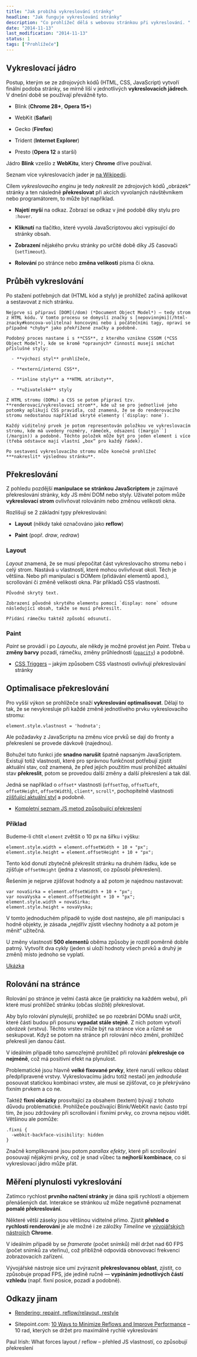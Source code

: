 ```yaml
---
title: "Jak probíhá vykreslování stránky"
headline: "Jak funguje vykreslování stránky"
description: "Co prohlížeč dělá s webovou stránkou při vykreslování. "
date: "2014-11-13"
last_modification: "2014-11-13"
status: 1
tags: ["Prohlížeče"]
---
```


## Vykreslovací jádro

Postup, kterým se ze zdrojových kódů (HTML, CSS, JavaScript) vytvoří finální podoba stránky, se mírně liší v jednotlivých **vykreslovacích jádrech**. V dnešní době se používají převážně tyto.

  - Blink (**Chrome 28+**, **Opera 15+**)

  - WebKit (**Safari**)

  - Gecko (**Firefox**)

  - Trident (**Internet Explorer**)

  - Presto (**Opera 12** a starší)

Jádro **Blink** vzešlo z **WebKitu**, který **Chrome** dříve používal.

  Seznam více vykreslovacích jader je [na Wikipedii](http://en.wikipedia.org/wiki/List_of_layout_engines).

Cílem *vykreslovacího enginu* je tedy *nakreslit* ze zdrojových kódů „obrázek“ stránky a ten následně **překreslovat** při akcích vyvolaných návštěvníkem nebo programátorem, to může být například.

  - **Najetí myší** na odkaz. Zobrazí se odkaz v jiné podobě díky stylu pro `:hover`.

  - **Kliknutí** na tlačítko, které vyvolá JavaScriptovou akci vypisující do stránky obsah.

  - **Zobrazení** nějakého prvku stránky po určité době díky JS časovači (`setTimeout`).

  - **Rolování** po stránce nebo **změna velikosti** písma či okna.

## Průběh vykreslování

Po stažení potřebných dat (HTML kód a styly) je prohlížeč začíná aplikovat a sestavovat z nich stránku.

    Nejprve si připraví [DOM](/dom) (*Document Object Model*) – tedy strom z HTML kódu. V tomto procesu se domyslí značky s [nepovinnými](/html-znacky#koncova-volitelna) koncovými nebo i počátečními tagy, opraví se případné *chyby* jako překřížené značky a podobně.

    Podobný proces nastane i s **CSS**, z kterého vznikne CSSOM (*CSS Object Model*), kde se kromě *opravných* činností musejí smíchat příslušné styly:

      - **výchozí styl** prohlížeče,

      - **externí/interní CSS**,

      - **inline styly** a **HTML atributy**,

      - **uživatelské** styly

    Z HTML stromu (DOMu) a CSS se potom připraví tzv. **renderovací/vykreslovací strom**, kde už se pro jednotlivé jeho potomky aplikují CSS pravidla, což znamená, že se do renderovacího stromu nedostanou například skryté elementy (`display: none`).

    Každý viditelný prvek je potom representován položkou ve vykreslovacím stromu, kde má uvedeny rozměry, rámeček, odsazení ([margin``](/margin)) a podobně. Těchto položek může být pro jeden element i více (třeba odstavce mají vlastní „box“ pro každý řádek).

    Po sestavení vykreslovacího stromu může konečně prohlížeč ***nakreslit* výslednou stránku**.

## Překreslování

Z pohledu pozdější **manipulace se stránkou JavaScriptem** je zajímavé překreslování stránky, kdy JS mění DOM nebo styly. Uživatel potom může **vykreslovací strom** ovlivňovat rolováním nebo změnou velikosti okna.

Rozlišují se 2 základní typy překreslování:

  - **Layout** (někdy také označováno jako **reflow**)

  - **Paint** (popř. *draw*, *redraw*)

### Layout

*Layout* znamená, že se musí přepočítat část vykreslovacího stromu nebo i celý strom. Nastává u vlastností, které mohou ovlivňovat okolí. Těch je většina. Nebo při manipulaci s DOMem (přidávání elementů apod.), scrollování či změně velikosti okna. Pár příkladů CSS vlastností.

    Původně skrytý text.

    Zobrazení původně skrytého elementu pomocí `display: none` odsune následující obsah, takže se musí překresilt.

    Přidání rámečku taktéž způsobí odsunutí.

### Paint

*Paint* se provádí i po *Layoutu*, ale někdy je možné provést jen *Paint*. Třeba u **změny barvy** pozadí, rámečku, změny průhlednosti ([`opacity`](/opacity)) a podobně.

  - [CSS Triggers](http://csstriggers.com/) – jakým způsobem CSS vlastnosti ovlivňují překreslování stránky

## Optimalisace překreslování

Pro vyšší výkon se prohlížeče snaží **vykreslování optimalisovat**. Dělají to tak, že se nevykresluje při každé změně jednotlivého prvku vykreslovacího stromu:

```
element.style.vlastnost = 'hodnota';
```

Ale požadavky z JavaScriptu na změnu více prvků se dají do fronty a překreslení se provede dávkově (najednou).

Bohužel tuto funkci jde **snadno narušit** špatně napsaným JavaScriptem. Existují totiž vlastnosti, které pro správnou funkčnost potřebují zjistit aktuální stav, což znamená, že před jejich použitím musí prohlížeč aktuální stav **překreslit**, potom se provedou další změny a další překreslení a tak dál.

Jedná se například o `offset*` vlastnosti (`offsetTop`, `offseTLeft`, `offsetHeight`, `offsetWidth`), `client*`, `scroll*`, pochopitelně vlastnosti [zjišťující aktuální styl](/zjisteni-css) a podobně.

  - [Kompletní seznam JS metod způsobující překreslení](http://gent.ilcore.com/2011/03/how-not-to-trigger-layout-in-webkit.html)

### Příklad

Budeme-li chtít `element` zvětšit o 10 px na šířku i výšku:

```
element.style.width = element.offsetWidth + 10 + "px";
element.style.height = element.offsetHeight + 10 + "px";
```

Tento kód donutí zbytečně překreslit stránku na druhém řádku, kde se zjišťuje `offsetHeight` (jedna z vlasností, co způsobí překreslení).

Řešením je nejprve zjišťovat hodnoty a až potom je najednou nastavovat:

```
var novaSirka = element.offsetWidth + 10 + "px";
var novaVyska = element.offsetHeight + 10 + "px";
element.style.width = novaSirka;
element.style.height = novaVyska;
```

V tomto jednoduchém případě to vyjde dost nastejno, ale při manipulaci s hodně objekty, je zásada „nejdřív zjistit všechny hodnoty a až potom je měnit“ užitečná.

U změny vlastností **500 elementů** oběma způsoby je rozdíl poměrně dobře patrný. Vytvořit dva cykly (jeden si uloží hodnoty všech prvků a druhý je změní) místo jednoho se vyplatí.

[Ukázka](http://kod.djpw.cz/ckhb)

## Rolování na stránce

Rolování po stránce je velmi častá akce (je prakticky na každém webu), při které musí prohlížeč stránku (občas složitě) překreslovat.

Aby bylo rolování plynulejší, prohlížeč se po rozebrání DOMu snaží určit, které části budou při posunu **vypadat stále stejně**. Z nich potom vytvoří *obrázek* (vrstvu). Těchto vrstev může být na stránce více a různě se seskupovat. Když se potom na stránce při rolování něco změní, prohlížeč překreslí jen danou část.

V ideálním případě toho samozřejmě prohlížeč při rolování **překresluje co nejméně**, což má positivní efekt na plynulost.

Problematické jsou hlavně **velké fixované prvky**, které naruší velkou oblast předpřipravené vrstvy. Vykreslovacímu jádru totiž nestačí jen *jednoduše* posouvat statickou kombinaci vrstev, ale musí se zjišťovat, co je překrýváno fixním prvkem a co ne.

Taktéž **fixní obrázky** prosvítající za obsahem (textem) bývají z tohoto důvodu problematické. Prohlížeče používající Blink/WebKit navíc často trpí tím, že jsou zdržovány při scrollování i fixními prvky, co zrovna nejsou vidět. Většinou ale pomůže:

```
.fixni {
  -webkit-backface-visibility: hidden
}
```

Značně komplikované jsou potom *parallax efekty*, které při scrollování posouvají nějakými prvky, což je snad vůbec ta **nejhorší kombinace**, co si vykreslovací jádro může přát.

## Měření plynulosti vykreslování

Zatímco rychlost **prvního načtení stránky** je dána spíš rychlostí a objemem přenášených dat. Interakce se stránkou už může negativně poznamenat **pomalé překreslování**.

Některé větší záseky jsou většinou viditelné přímo. Zjistit **přehled o rychlosti renderování** je ale možné i ze záložky *Timeline* ve [vývojářských nástrojích](/vyvojarske-nastroje) **Chrome**.

V ideálním případě by se *framerate* (počet snímků) měl držet nad 60 FPS (počet snímků za vteřinu), což přibližně odpovídá obnovovací frekvenci zobrazovacích zařízení.

Vývojářské nástroje sice umí zvýraznit **překreslovanou oblast**, zjistit, co způsobuje propad FPS, jde jedině ručně — **vypínáním jednotlivých částí vzhledu** (např. fixní posice, pozadí a podobně).

## Odkazy jinam

  - [Rendering: repaint, reflow/relayout, restyle](http://www.phpied.com/rendering-repaint-reflowrelayout-restyle/)

  - Sitepoint.com: [10 Ways to Minimize Reflows and Improve Performance](http://www.sitepoint.com/10-ways-minimize-reflows-improve-performance/) – 10 rad, kterých se držet pro maximálně rychlé vykreslování

  Paul Irish: 
What forces layout / reflow – přehled JS vlastností, co způsobují překreslení